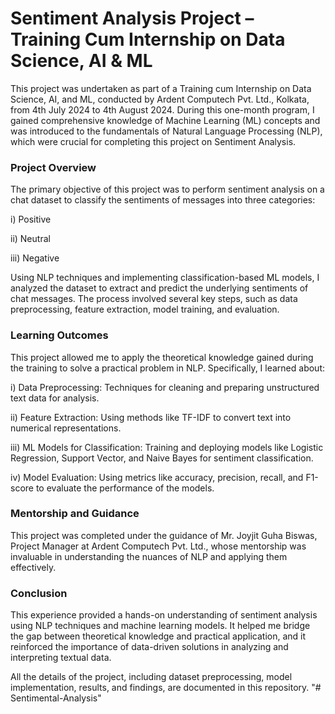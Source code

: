 # Sentiment Analysis Project – Training Cum Internship on Data Science, AI & ML
This project was undertaken as part of a Training cum Internship on Data Science, AI, and ML, conducted by Ardent Computech Pvt. Ltd., Kolkata, from 4th July 2024 to 4th August 2024. During this one-month program, I gained comprehensive knowledge of Machine Learning (ML) concepts and was introduced to the fundamentals of Natural Language Processing (NLP), which were crucial for completing this project on Sentiment Analysis.

### Project Overview
The primary objective of this project was to perform sentiment analysis on a chat dataset to classify the sentiments of messages into three categories:

i) Positive

ii) Neutral

iii) Negative

Using NLP techniques and implementing classification-based ML models, I analyzed the dataset to extract and predict the underlying sentiments of chat messages. The process involved several key steps, such as data preprocessing, feature extraction, model training, and evaluation.

### Learning Outcomes
This project allowed me to apply the theoretical knowledge gained during the training to solve a practical problem in NLP. Specifically, I learned about:

i) Data Preprocessing: Techniques for cleaning and preparing unstructured text data for analysis.

ii) Feature Extraction: Using methods like TF-IDF to convert text into numerical representations.

iii) ML Models for Classification: Training and deploying models like Logistic Regression, Support Vector, and Naive Bayes for sentiment classification.

iv) Model Evaluation: Using metrics like accuracy, precision, recall, and F1-score to evaluate the performance of the models.

### Mentorship and Guidance
This project was completed under the guidance of Mr. Joyjit Guha Biswas, Project Manager at Ardent Computech Pvt. Ltd., whose mentorship was invaluable in understanding the nuances of NLP and applying them effectively.

### Conclusion
This experience provided a hands-on understanding of sentiment analysis using NLP techniques and machine learning models. It helped me bridge the gap between theoretical knowledge and practical application, and it reinforced the importance of data-driven solutions in analyzing and interpreting textual data.

All the details of the project, including dataset preprocessing, model implementation, results, and findings, are documented in this repository.
"# Sentimental-Analysis" 
